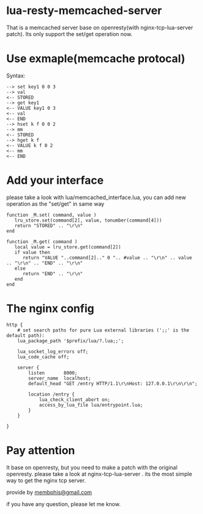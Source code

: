 lua-resty-memcached-server
================
That is a memcached server base on openresty(with nginx-tcp-lua-server patch). Its only support the set/get operation now.


Use exmaple(memcache protocal)
================
Syntax:

```
--> set key1 0 0 3
--> val
<-- STORED
--> get key1
<-- VALUE key1 0 3
<-- val
<-- END
--> hset k f 0 0 2
--> mm
<-- STORED
--> hget k f
<-- VALUE k f 0 2
<-- mm
<-- END
```


Add your interface
================
please take a look with lua/memcached_interface.lua, you can add new operation as the "set/get" in same way

```
function _M.set( command, value )
   lru_store.set(command[2], value, tonumber(command[4]))
   return "STORED" .. "\r\n"
end

function _M.get( command )
   local value = lru_store.get(command[2])
   if value then
      return "VALUE "..command[2].." 0 ".. #value .. "\r\n" .. value .. "\r\n" .. "END" .. "\r\n"
   else
      return "END" .. "\r\n" 
   end
end

```

The nginx config
================

```
http {
    # set search paths for pure Lua external libraries (';;' is the default path):
    lua_package_path '$prefix/lua/?.lua;;';

    lua_socket_log_errors off;
    lua_code_cache off;

    server {
        listen       8000;
        server_name  localhost;
        default_head "GET /entry HTTP/1.1\r\nHost: 127.0.0.1\r\n\r\n";

        location /entry {
            lua_check_client_abort on;
            access_by_lua_file lua/entrypoint.lua;
        }
    }

}
```

Pay attention
================
It base on openresty, but you need to make a patch with the original openresty. please take a look at nginx-tcp-lua-server . its the most simple way to get the nginx tcp server. 

provide by membphis@gmail.com

if you have any question, please let me know. 
